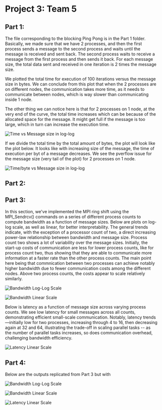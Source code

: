 # Project 3: Team 5

## Part 1:

The file corresponding to the blocking Ping Pong is in the Part 1 folder. Basically, we made sure that we have 2 processes, and then the first process sends a message to the second process and waits until the message is received and sent back. The second process waits to receive a message from the first process and then sends it back. For each message size, the total data sent and received in one iteration is 2 times the message size.

We plotted the total time for execution of 100 iterations versus the message size in bytes. We can conclude from this plot that when the 2 processes are on different nodes, the communication takes more time, as it needs to communicate between nodes, which is way slower than communicating inside 1 node.

The other thing we can notice here is that for 2 processes on 1 node, at the very end of the curve, the total time increases which can be because of the allocated space for the message. It might get full if the message is too large, which in turn can increase the execution time.

![Time vs Message size in log-log](Part1/part1_total.png "Time vs Message size in log-log")

If we divide the total time by the total amount of bytes, the plot will look like the plot below. It looks like with increasing size of the message, the time of execution per byt of a message decreases. We see the pverflow issue for the message size  (very tail of the plot) for 2 processes on 1 node.

![Time/byte vs Message size in log-log](Part1/part1_perbyte.png "Time/byte vs Message size in log-log")

## Part 2:

## Part 3:

In this section, we've implemented the MPI ring shift using the MPI_Sendrcv() commands on a series of different process counts to compute bandwidth as a function of message sizes. Below are plots on log-log scale, as well as linear, for better interpretability. The general trends indicate, with the exception of a processor count of two, a direct increasing power-law relationship between bandwidth and message size. Process count two shows a lot of variability over the message sizes.  Initially, the start-up costs of communication are less for lower process counts, like for process count two, thus showing that they are able to communicate more information at a faster rate than the other process counts.  The main point here being that commnication between two processes can achieve notably higher bandwidth due to fewer communication costs among the different nodes.  Above two process counts, the costs appear to scale relatively similarly.

![Bandwidth Log-Log Scale](Part3/p_3_bdwdth_v_mssgsze_log_log_scale.png "Bandwidth Log-Log Scale")

![Bandwidth Linear Scale](Part3/p_3_bdwdth_v_mssgsze_linear_scale.png "Bandwidth Linear Scale")

Below is latency as a function of message size across varying process counts. We see low latency for small messages across all counts, demonstrating efficient small-scale communication. Notably, latency trends—initially low for two processes, increasing through 4 to 16, then decreasing again at 32 and 64, illustrating the trade-off in scaling parallel tasks -- as the number of parallel tasks increases, so does communication overhead, challenging bandwidth efficiency.

![Latency Linear Scale](Part3/p_3_latency_v_mssgsze_linear_scale.png "Latency Linear Scale")

## Part 4:

Below are the outputs replicated from Part 3 but with 

![Bandwidth Log-Log Scale](Part4/p_4_bdwdth_v_mssgsze_log_log_scale.png "Bandwidth Log-Log Scale for Part 4")

![Bandwidth Linear Scale](Part4/p_4_bdwdth_v_mssgsze_linear_scale.png "Bandwidth Linear Scale for Part 4")

![Latency Linear Scale](Part4/p_4_latency_v_mssgsze_linear_scale.png "Latency Linear Scale for Part 4")
